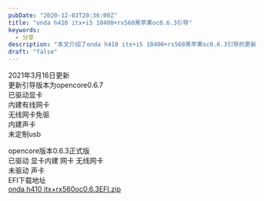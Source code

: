 ```yaml
---
pubDate: "2020-12-03T20:36:00Z"
title: "onda h410 itx+i5 10400+rx560黑苹果oc0.6.3引导"
keywords:
  - 分享
description: "本文介绍了onda h410 itx+i5 10400+rx560黑苹果oc0.6.3引导的更新情况。更新后的引导版本为opencore0.6.7，已成功驱动显卡、内建有线网卡和无线网卡，同时内建声卡也可正常使用。然而，USB尚未进行定制。同时，提供了opencore版本0.6.3正式版的EFI下载地址。"
draft: "false"
---
```


<p>2021年3月16日更新<br />更新引导版本为opencore0.6.7<br />已驱动显卡<br />内建有线网卡<br />无线网卡免驱<br />内建声卡<br />未定制usb</p><p>opencore版本0.6.3正式版<br />已驱动 显卡内建 网卡 无线网卡<br />未驱动 声卡<br />EFI下载地址<br /><a href="https://xy07-1251893119.costj.myqcloud.com/2020/12/03/3462219008.zip">onda h410 itx+rx560oc0.6.3EFI.zip</a></p>